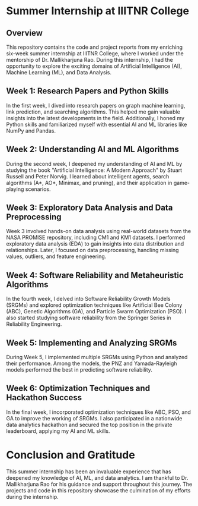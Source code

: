 # Summer Internship at IIITNR College
## Overview
This repository contains the code and project reports from my enriching six-week summer internship at IIITNR College, where I worked under the mentorship of Dr. Mallikharjuna Rao. During this internship, I had the opportunity to explore the exciting domains of Artificial Intelligence (AI), Machine Learning (ML), and Data Analysis.

## Week 1: Research Papers and Python Skills
In the first week, I dived into research papers on graph machine learning, link prediction, and searching algorithms. This helped me gain valuable insights into the latest developments in the field. Additionally, I honed my Python skills and familiarized myself with essential AI and ML libraries like NumPy and Pandas.

## Week 2: Understanding AI and ML Algorithms
During the second week, I deepened my understanding of AI and ML by studying the book "Artificial Intelligence: A Modern Approach" by Stuart Russell and Peter Norvig. I learned about intelligent agents, search algorithms (A*, AO*, Minimax, and pruning), and their application in game-playing scenarios.

## Week 3: Exploratory Data Analysis and Data Preprocessing
Week 3 involved hands-on data analysis using real-world datasets from the NASA PROMISE repository, including CM1 and KM1 datasets. I performed exploratory data analysis (EDA) to gain insights into data distribution and relationships. Later, I focused on data preprocessing, handling missing values, outliers, and feature engineering.

## Week 4: Software Reliability and Metaheuristic Algorithms
In the fourth week, I delved into Software Reliability Growth Models (SRGMs) and explored optimization techniques like Artificial Bee Colony (ABC), Genetic Algorithms (GA), and Particle Swarm Optimization (PSO). I also started studying software reliability from the Springer Series in Reliability Engineering.

## Week 5: Implementing and Analyzing SRGMs
During Week 5, I implemented multiple SRGMs using Python and analyzed their performance. Among the models, the PNZ and Yamada-Rayleigh models performed the best in predicting software reliability.

## Week 6: Optimization Techniques and Hackathon Success
In the final week, I incorporated optimization techniques like ABC, PSO, and GA to improve the working of SRGMs. I also participated in a nationwide data analytics hackathon and secured the top position in the private leaderboard, applying my AI and ML skills.

# Conclusion and Gratitude
This summer internship has been an invaluable experience that has deepened my knowledge of AI, ML, and data analytics. I am thankful to Dr. Mallikharjuna Rao for his guidance and support throughout this journey. The projects and code in this repository showcase the culmination of my efforts during the internship.
